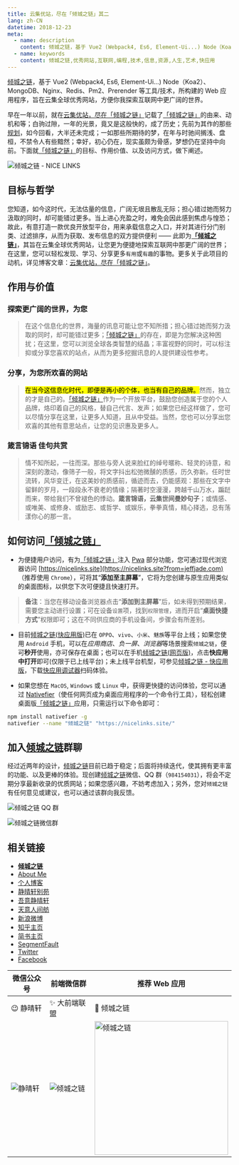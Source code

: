 ```yaml
---
title: 云集优站，尽在「倾城之链」其二
lang: zh-CN
datetime: 2018-12-23
meta:
  - name: description
    content: 倾城之链，基于 Vue2 (Webpack4, Es6, Element-Ui...) Node（Koa2）、MongoDB、Nginx、Redis、Pm2、Prerender 等工具/技术，所构建的 Web 应用程序，旨在云集全球优秀网站，方便你我探索互联网中更广阔的世界。
  - name: keywords
    content: 倾城之链,优秀网站,互联网,编程,技术,信息,资源,人生,艺术,快应用
---
```


<!-- more -->

[倾城之链](http://nicelinks.site?from=jeffjade.com)，基于 Vue2 (Webpack4, Es6, Element-Ui...) Node（Koa2）、MongoDB、Nginx、Redis、Pm2、Prerender 等工具/技术，所构建的 Web 应用程序，旨在云集全球优秀网站，方便你我探索互联网中更广阔的世界。

早在一年以前，就在[云集优站，尽在「倾城之链」](https://www.jeffjade.com/2017/12/31/136-talk-about-nicelinks-site/#)记载了[「倾城之链」](https://nicelinks.site?from=jeffjade.com)的由来、动机和等；白驹过隙，一年的光景，竟又是这般快的，成了历史；先前为其作的那些[规划](https://github.com/nicejade/nicelinks-vue-client/issues)，如今回看，大半还未完成；一如那些所期待的梦，在年与时驰间搁浅、盘桓，不禁令人有些黯然；幸好，初心仍在，现实虽颇为骨感，梦想仍在坚持中向前。下面就[「倾城之链」](https://nicelinks.site?from=jeffjade.com)的目标、作用价值、以及访问方式，做下阐述。

![倾城之链 - NICE LINKS](https://image.nicelinks.site/nicelinks-181223.png)

## 目标与哲学

您知道，如今这时代，无法估量的信息，广阔无垠且散乱无际；担心错过她而努力汲取的同时，却可能错过更多。当上进心充盈之时，难免会因此感到焦虑与惶恐；故此，有意打造一款优良开放型平台，用来承载信息之入口，并对其进行分门别类、过滤排序，从而为获取、发布信息的双方提供便利 —— 此即为[**「倾城之链」**](https://nicelinks.site?from=jeffjade.com)，其旨在云集全球优秀网站，让您更为便捷地探索互联网中那更广阔的世界；在这里，您可以轻松发现、学习、分享更多`有用`或`有趣`的事物。更多关于此项目的动机，详见博客文章：[云集优站，尽在「倾城之链」](https://jeffjade.com/2017/12/31/136-talk-about-nicelinks-site/)。

## 作用与价值

### 探索更广阔的世界，为您

> 在这个信息化的世界，海量的讯息可能让您不知所措；担心错过她而努力汲取的同时，却可能错过更多；[「倾城之链」](https://nicelinks.site?from=jeffjade.com)的存在，即是为您解决这种困扰；在这里，您可以浏览全球各类智慧的结晶；丰富视野的同时，可以标注抑或分享您喜欢的站点，从而为更多挖掘讯息的人提供建设性参考。

### 分享，为您所欢喜的网站

> <mark>在当今这信息化时代，即便是再小的个体，也当有自己的品牌。</mark>然而，独立的才是自己的。[「倾城之链」](https://nicelinks.site?from=jeffjade.com)作为一个开放平台，鼓励您创造属于您的个人品牌，烙印着自己的风格，替自己代言、发声；如果您已经这样做了，您可以尽情分享在这里，让更多人知道，且从中受益。当然，您也可以分享出您欢喜的其他有意思站点，让您的见识惠及更多人。

### 箴言锦语 佳句共赏

> 情不知所起，一往而深。那些与旁人说来脸红的绰号暱称、轻灵的诗意，和深刻的激动，像筛子一般，将文字抖出松弛微醺的质感，历久弥新。任时世流转，风华变迁，在这美妙的质感前，循迹而去，仍能感观：那些在文字中留鲜的岁月，一段段永不衰老的情缘；隔著时空漫漫，跨越千山万水，蹁跹而来，带给我们不曾褪色的悸动。**箴言锦语，云集世间曼妙句子**；或情感、或唯美、或修身、或励志、或哲学、或娱乐，拳拳真情，精心择选，总有荡漾你心的那一言。

## 如何访问[「倾城之链」](https://nicelinks.site?from=jeffjade.com)

- 为便捷用户访问，有为[「倾城之链」](https://nicelinks.site?from=jeffjade.com)注入 [Pwa](https://github.com/nicejade/nice-front-end-tutorial/blob/master/tutorial/pwa-tutorial.md) 部分功能，您可通过现代浏览器访问 [https://nicelinks.site](https://nicelinks.site?from=jeffjade.com) （推荐使用 `Chrome`），可将其“**添加至主屏幕**”，它将为您创建与原生应用类似的桌面图标，以供您下次可便捷且快速打开。

> **备注**：当您在移动设备浏览器点击“**添加到主屏幕**”后，如未得到预期结果，需要您主动进行设置；可在设备`设置`项，找到`权限管理`，进而开启“**桌面快捷方式**”权限即可；这在不同供应商的手机设备间，步骤会有所差别。

- 目前[倾城之链(快应用版)](https://github.com/nicejade/nicelinks-quick-app)已在 `OPPO`、`vivo`、`小米`、`魅族`等平台上线；如果您使用 `Android` 手机，可以在*应用商店*、_负一屏_、*浏览器*等场景搜索`倾城之链`，便可**秒开**使用，亦可保存在桌面；也可以在手机[倾城之链(网页版)](https://nicelinks.site?from=jeffjade.com)，点击**快应用中打开**即可(仅限于已上线平台)；未上线平台机型，可参见[倾城之链 - 快应用版](https://github.com/nicejade/nicelinks-quick-app#倾城之链快应用版)，下载[快应用调试器](https://github.com/nicejade/awesome-quickapp#调试器下载)扫码体验。

- 如果您想在 `MacOS`, `Windows` 或 `Linux` 中，获得更快捷的访问体验，您可以通过 [Nativefier](https://github.com/jiahaog/nativefier)（使任何网页成为桌面应用程序的一个命令行工具），轻松创建桌面版[「倾城之链」](https://nicelinks.site?from=jeffjade.com)应用，只需运行以下命令即可：

```bash
npm install nativefier -g
nativefier --name "倾城之链" "https://nicelinks.site/"
```

## **加入[倾城之链](https://nicelinks.site/?utm_source=nice.lovejade.cn)群聊**

经过近两年的设计，[倾城之链](https://nicelinks.site/?utm_source=nice.lovejade.cn)目前已趋于稳定；后面将持续迭代，使其拥有更丰富的功能、以及更棒的体验。现创建[倾城之链](https://nicelinks.site/?utm_source=nice.lovejade.cn)微信、QQ 群（`984154031`），将会不定期分享最新收录的优质网站；如果您感兴趣，不妨考虑加入；另外，您对`倾城之链`有任何意见或建议，也可以通过该群向我反馈。

![倾城之链 QQ 群](https://image.nicelinks.site/nicelinks-qq-qrcode.jpeg)

![倾城之链微信群](https://image.nicelinks.site/nicelinks-wechat-qrcode.jpeg)

## 相关链接

- [**倾城之链**](https://nicelinks.site?from=jeffjade.com)
- [About Me](https://about.me/nicejade?from=github)
- [个人博客](https://jeffjade.com/nicelinks?from=github)
- [静晴轩别苑](https://nice.lovejade.cn/?from=github)
- [吾意静晴轩](https://docz.lovejade.cn/?from=github)
- [天意人间舫](https://blog.lovejade.cn/?from=github)
- [新浪微博](https://weibo.com/jeffjade?from=github)
- [知乎主页](https://www.zhihu.com/people/yang-qiong-pu/)
- [简书主页](https://www.jianshu.com/u/9aae3d8f4c3d)
- [SegmentFault](https://segmentfault.com/u/jeffjade)
- [Twitter](https://twitter.com/nicejadeyang)
- [Facebook](https://www.facebook.com/yang.gang.jade)

| 微信公众号                                             | 前端微信群                                                       | 推荐 Web 应用                                                                              |
| ------------------------------------------------------ | ---------------------------------------------------------------- | ------------------------------------------------------------------------------------------ |
| 😉 静晴轩                                              | ✨ 大前端联盟                                                    | 🎉 倾城之链                                                                                |
| ![静晴轩](https://image.nicelinks.site/qrcode_jqx.jpg) | ![倾城之链](https://image.nicelinks.site/wqycx-weixin.png?ver=1) | <img src="https://image.nicelinks.site/nice-links.png" width="300px" alt="倾城之链"></img> |
